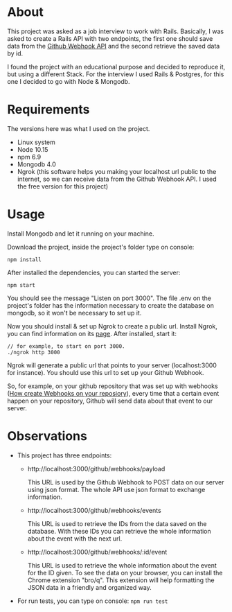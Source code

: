 # About

This project was asked as a job interview to work with Rails. Basically, I was asked to create a Rails API with two endpoints, the first one should save data from the [Github Webhook API](https://developer.github.com/webhooks/) and the second retrieve the saved data by id.

I found the project with an educational purpose and decided to reproduce it, but using a different Stack. For the interview I used Rails & Postgres, for this one I decided to go with Node & Mongodb.

# Requirements

The versions here was what I used on the project.

- Linux system
- Node 10.15
- npm 6.9
- Mongodb 4.0
- Ngrok (this software helps you making your localhost url public to the internet, so we can receive data from the Github Webhook API. I used the free version for this project)

# Usage

Install Mongodb and let it running on your machine.

Download the project, inside the project's folder type on console:

```
npm install
```

After installed the dependencies, you can started the server:

```
npm start
```

You should see the message "Listen on port 3000".
The file .env on the project's folder has the information necessary to create the database on mongodb, so it won't be necessary to set up it.

Now you should install & set up Ngrok to create a public url. Install Ngrok, you can find information on its [page](https://ngrok.com/). After installed, start it:

```
// for example, to start on port 3000.
./ngrok http 3000
```

Ngrok will generate a public url that points to your server (localhost:3000 for instance). You should use this url to set up your Github Webhook.

So, for example, on your github repository that was set up with webhooks ([How create Webhooks on your reposiory](https://developer.github.com/webhooks/creating/)), every time that a certain event happen on your repository, Github will send data about that event to our server.

# Observations

- This project has three endpoints:

  - http://localhost:3000/github/webhooks/payload

    This URL is used by the Github Webhook to POST data on our server using json format. The whole API use json format to exchange information.

  - http://localhost:3000/github/webhooks/events

    This URL is used to retrieve the IDs from the data saved on the database. With these IDs you can retrieve the whole information about the event with the next url.

  - http://localhost:3000/github/webhooks/:id/event

    This URL is used to retrieve the whole information about the event for the ID given. To see the data on your browser, you can install the Chrome extension "bro/q". This extension will help formatting the JSON data in a friendly and organized way.

- For run tests, you can type on console: `npm run test`
